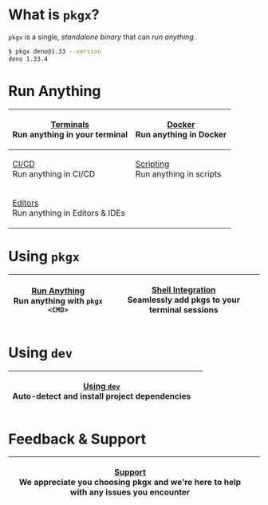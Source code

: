 # What is `pkgx`?

`pkgx` is a single, *standalone binary* that can *run anything*.

```sh
$ pkgx deno@1.33 --version
deno 1.33.4
```

# Run Anything

| <p>​<a href="run/anywhere/terminals.md">Terminals</a><br>Run anything in your terminal</p> | <p><a href="run/anywhere/docker.md">Docker</a><br>Run anything in Docker</p> |
| ----- | ----- |
| <p>​<a href="run/anywhere/ci-cd.md">CI/CD</a><br>Run anything in CI/CD</p> | <p>​<a href="run/anywhere/scripts.md">Scripting</a><br>Run anything in scripts</p> |
| <p>​<a href="run/anywhere/editors.md">Editors</a><br>Run anything in Editors & IDEs</p> |


# Using `pkgx`

| <p>​<a href="running-anything.md">Run Anything</a><br>Run anything with `pkgx <CMD>`</p> | <p><a href="shell-integration.md">Shell Integration</a><br>Seamlessly add pkgs to your terminal sessions</p> |
| ----- | ----- |


# Using `dev`

| <p>​<a href="dev.md">Using `dev`</a><br>Auto-detect and install project dependencies</p> | |
| ----- | ----- |


# Feedback & Support

| <p>​<a href="support.md">Support</a><br>We appreciate you choosing pkgx and we're here to help with any issues you encounter</p> | |
| ----- | ----- |
